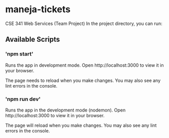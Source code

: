 # maneja-tickets
CSE 341 Web Services (Team Project)
In the project directory, you can run:

## Available Scripts

### 'npm start'
Runs the app in development mode.
Open http://localhost:3000 to view it in your browser.

The page needs to reload when you make changes.
You may also see any lint errors in the console.

### 'npm run dev'
Runs the app in the development mode (nodemon).
Open http://localhost:3000 to view it in your browser.

The page will reload when you make changes.
You may also see any lint errors in the console.

